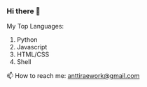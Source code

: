 ### Hi there 👋

My Top Languages:
1. Python
2. Javascript
3. HTML/CSS
4. Shell

📫 How to reach me: anttiraework@gmail.com
<!--
**AnttiRae/AnttiRae** is a ✨ _special_ ✨ repository because its `README.md` (this file) appears on your GitHub profile.

Here are some ideas to get you started:

- 🔭 I’m currently working on ...
- 🌱 I’m currently learning ...
- 👯 I’m looking to collaborate on ...
- 🤔 I’m looking for help with ...
- 💬 Ask me about ...
- 😄 Pronouns: ...
- ⚡ Fun fact: ...
-->
